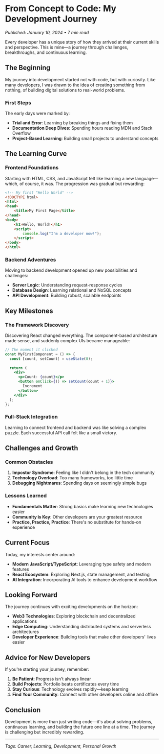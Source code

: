 # From Concept to Code: My Development Journey

*Published: January 10, 2024 • 7 min read*

Every developer has a unique story of how they arrived at their current skills and perspective. This is mine—a journey through challenges, breakthroughs, and continuous learning.

## The Beginning

My journey into development started not with code, but with curiosity. Like many developers, I was drawn to the idea of creating something from nothing, of building digital solutions to real-world problems.

### First Steps

The early days were marked by:

- **Trial and Error**: Learning by breaking things and fixing them
- **Documentation Deep Dives**: Spending hours reading MDN and Stack Overflow
- **Project-Based Learning**: Building small projects to understand concepts

## The Learning Curve

### Frontend Foundations

Starting with HTML, CSS, and JavaScript felt like learning a new language—which, of course, it was. The progression was gradual but rewarding:

```html
<!-- My first "Hello World" -->
<!DOCTYPE html>
<html>
<head>
    <title>My First Page</title>
</head>
<body>
    <h1>Hello, World!</h1>
    <script>
        console.log("I'm a developer now!");
    </script>
</body>
</html>
```

### Backend Adventures

Moving to backend development opened up new possibilities and challenges:

- **Server Logic**: Understanding request-response cycles
- **Database Design**: Learning relational and NoSQL concepts
- **API Development**: Building robust, scalable endpoints

## Key Milestones

### The Framework Discovery

Discovering React changed everything. The component-based architecture made sense, and suddenly complex UIs became manageable:

```jsx
// The moment it clicked
const MyFirstComponent = () => {
  const [count, setCount] = useState(0);
  
  return (
    <div>
      <p>Count: {count}</p>
      <button onClick={() => setCount(count + 1)}>
        Increment
      </button>
    </div>
  );
};
```

### Full-Stack Integration

Learning to connect frontend and backend was like solving a complex puzzle. Each successful API call felt like a small victory.

## Challenges and Growth

### Common Obstacles

1. **Impostor Syndrome**: Feeling like I didn't belong in the tech community
2. **Technology Overload**: Too many frameworks, too little time
3. **Debugging Nightmares**: Spending days on seemingly simple bugs

### Lessons Learned

- **Fundamentals Matter**: Strong basics make learning new technologies easier
- **Community is Key**: Other developers are your greatest resource
- **Practice, Practice, Practice**: There's no substitute for hands-on experience

## Current Focus

Today, my interests center around:

- **Modern JavaScript/TypeScript**: Leveraging type safety and modern features
- **React Ecosystem**: Exploring Next.js, state management, and testing
- **AI Integration**: Incorporating AI tools to enhance development workflow

## Looking Forward

The journey continues with exciting developments on the horizon:

- **Web3 Technologies**: Exploring blockchain and decentralized applications
- **Edge Computing**: Understanding distributed systems and serverless architectures
- **Developer Experience**: Building tools that make other developers' lives easier

## Advice for New Developers

If you're starting your journey, remember:

1. **Be Patient**: Progress isn't always linear
2. **Build Projects**: Portfolio beats certificates every time
3. **Stay Curious**: Technology evolves rapidly—keep learning
4. **Find Your Community**: Connect with other developers online and offline

## Conclusion

Development is more than just writing code—it's about solving problems, continuous learning, and building the future one line at a time. The journey is challenging but incredibly rewarding.

---

*Tags: Career, Learning, Development, Personal Growth* 